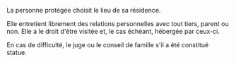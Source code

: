   
 La personne protégée choisit le lieu de sa résidence.  

  
 Elle entretient librement des relations personnelles avec tout tiers, parent ou non. Elle a le droit d'être visitée et, le cas échéant, hébergée par ceux-ci.  

  
 En cas de difficulté, le juge ou le conseil de famille s'il a été constitué statue.  
